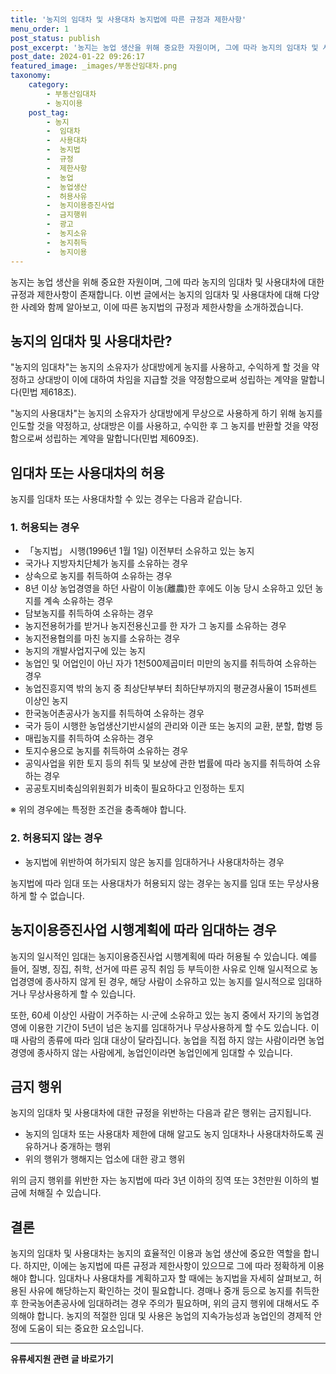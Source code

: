 ```yaml
---
title: '농지의 임대차 및 사용대차 농지법에 따른 규정과 제한사항'
menu_order: 1
post_status: publish
post_excerpt: '농지는 농업 생산을 위해 중요한 자원이며, 그에 따라 농지의 임대차 및 사용대차에 대한 규정과 제한사항이 존재합니다. 이번 글에서는 농지의 임대차 및 사용대차에 대해 다양한 사례와 함께 알아보고, 이에 따른 농지법의 규정과 제한사항을 소개하겠습니다.'
post_date: 2024-01-22 09:26:17
featured_image: _images/부동산임대차.png
taxonomy:
    category:
        - 부동산임대차
        - 농지이용
    post_tag:
        - 농지
        -  임대차
        -  사용대차
        -  농지법
        -  규정
        -  제한사항
        -  농업
        -  농업생산
        -  허용사유
        -  농지이용증진사업
        -  금지행위
        -  광고
        -  농지소유
        -  농지취득
        -  농지이용
---
```



농지는 농업 생산을 위해 중요한 자원이며, 그에 따라 농지의 임대차 및 사용대차에 대한 규정과 제한사항이 존재합니다. 이번 글에서는 농지의 임대차 및 사용대차에 대해 다양한 사례와 함께 알아보고, 이에 따른 농지법의 규정과 제한사항을 소개하겠습니다.

## 농지의 임대차 및 사용대차란?
"농지의 임대차"는 농지의 소유자가 상대방에게 농지를 사용하고, 수익하게 할 것을 약정하고 상대방이 이에 대하여 차임을 지급할 것을 약정함으로써 성립하는 계약을 말합니다(민법 제618조).

"농지의 사용대차"는 농지의 소유자가 상대방에게 무상으로 사용하게 하기 위해 농지를 인도할 것을 약정하고, 상대방은 이를 사용하고, 수익한 후 그 농지를 반환할 것을 약정함으로써 성립하는 계약을 말합니다(민법 제609조).

## 임대차 또는 사용대차의 허용

농지를 임대차 또는 사용대차할 수 있는 경우는 다음과 같습니다.

### 1. 허용되는 경우

- 「농지법」 시행(1996년 1월 1일) 이전부터 소유하고 있는 농지
- 국가나 지방자치단체가 농지를 소유하는 경우
- 상속으로 농지를 취득하여 소유하는 경우
- 8년 이상 농업경영을 하던 사람이 이농(離農)한 후에도 이농 당시 소유하고 있던 농지를 계속 소유하는 경우
- 담보농지를 취득하여 소유하는 경우
- 농지전용허가를 받거나 농지전용신고를 한 자가 그 농지를 소유하는 경우
- 농지전용협의를 마친 농지를 소유하는 경우
- 농지의 개발사업지구에 있는 농지
- 농업인 및 어업인이 아닌 자가 1천500제곱미터 미만의 농지를 취득하여 소유하는 경우
- 농업진흥지역 밖의 농지 중 최상단부부터 최하단부까지의 평균경사율이 15퍼센트 이상인 농지
- 한국농어촌공사가 농지를 취득하여 소유하는 경우
- 국가 등이 시행한 농업생산기반시설의 관리와 이관 또는 농지의 교환, 분할, 합병 등
- 매립농지를 취득하여 소유하는 경우
- 토지수용으로 농지를 취득하여 소유하는 경우
- 공익사업을 위한 토지 등의 취득 및 보상에 관한 법률에 따라 농지를 취득하여 소유하는 경우
- 공공토지비축심의위원회가 비축이 필요하다고 인정하는 토지

※ 위의 경우에는 특정한 조건을 충족해야 합니다.

### 2. 허용되지 않는 경우

- 농지법에 위반하여 허가되지 않은 농지를 임대하거나 사용대차하는 경우

농지법에 따라 임대 또는 사용대차가 허용되지 않는 경우는 농지를 임대 또는 무상사용하게 할 수 없습니다.

## 농지이용증진사업 시행계획에 따라 임대하는 경우

농지의 일시적인 임대는 농지이용증진사업 시행계획에 따라 허용될 수 있습니다. 예를 들어, 질병, 징집, 취학, 선거에 따른 공직 취임 등 부득이한 사유로 인해 일시적으로 농업경영에 종사하지 않게 된 경우, 해당 사람이 소유하고 있는 농지를 일시적으로 임대하거나 무상사용하게 할 수 있습니다.

또한, 60세 이상인 사람이 거주하는 시·군에 소유하고 있는 농지 중에서 자기의 농업경영에 이용한 기간이 5년이 넘은 농지를 임대하거나 무상사용하게 할 수도 있습니다. 이때 사람의 종류에 따라 임대 대상이 달라집니다. 농업을 직접 하지 않는 사람이라면 농업경영에 종사하지 않는 사람에게, 농업인이라면 농업인에게 임대할 수 있습니다.

## 금지 행위

농지의 임대차 및 사용대차에 대한 규정을 위반하는 다음과 같은 행위는 금지됩니다.

- 농지의 임대차 또는 사용대차 제한에 대해 알고도 농지 임대차나 사용대차하도록 권유하거나 중개하는 행위
- 위의 행위가 행해지는 업소에 대한 광고 행위
 
위의 금지 행위를 위반한 자는 농지법에 따라 3년 이하의 징역 또는 3천만원 이하의 벌금에 처해질 수 있습니다.

## 결론

농지의 임대차 및 사용대차는 농지의 효율적인 이용과 농업 생산에 중요한 역할을 합니다. 하지만, 이에는 농지법에 따른 규정과 제한사항이 있으므로 그에 따라 정확하게 이용해야 합니다. 임대차나 사용대차를 계획하고자 할 때에는 농지법을 자세히 살펴보고, 허용된 사유에 해당하는지 확인하는 것이 필요합니다. 경매나 중개 등으로 농지를 취득한 후 한국농어촌공사에 임대하려는 경우 주의가 필요하며, 위의 금지 행위에 대해서도 주의해야 합니다. 농지의 적절한 임대 및 사용은 농업의 지속가능성과 농업인의 경제적 안정에 도움이 되는 중요한 요소입니다.

<!-- wp:separator -->
<hr class="wp-block-separator has-alpha-channel-opacity"/>
<!-- /wp:separator -->

<!-- wp:group {"backgroundColor":"base","layout":{"type":"constrained"}} -->
<div class="wp-block-group has-base-background-color has-background"><!-- wp:paragraph {"align":"center","fontSize":"medium"} -->
<p class="has-text-align-center has-large-font-size"><strong>유류세지원 관련 글 바로가기</strong></p>
<!-- /wp:paragraph -->


<!-- wp:latest-posts
{"categories":[{"id":14360,"count":19,"description":"","link":"https://uknowlaw.com/category/%ec%9c%a0%eb%a5%98%ec%84%b8%ec%a7%80%ec%9b%90/","name":"유류세지원","slug":"유류세지원","taxonomy":"category","parent":0,"meta":[],"_links":{"self":[{"href":"https://uknowlaw.com/wp-json/wp/v2/categories/14360"}],"collection":[{"href":"https://uknowlaw.com/wp-json/wp/v2/categories"}],"about":[{"href":"https://uknowlaw.com/wp-json/wp/v2/taxonomies/category"}],"wp:post_type":[{"href":"https://uknowlaw.com/wp-json/wp/v2/posts?categories=14360"}],"curies":[{"name":"wp","href":"https://api.w.org/{rel}","templated":true}]}}],"postsToShow":100,"excerptLength":28,"postLayout":"grid","columns":2,"featuredImageAlign":"left","featuredImageSizeSlug":"large","fontSize":"small"} /--></div>
<!-- /wp:group -->
